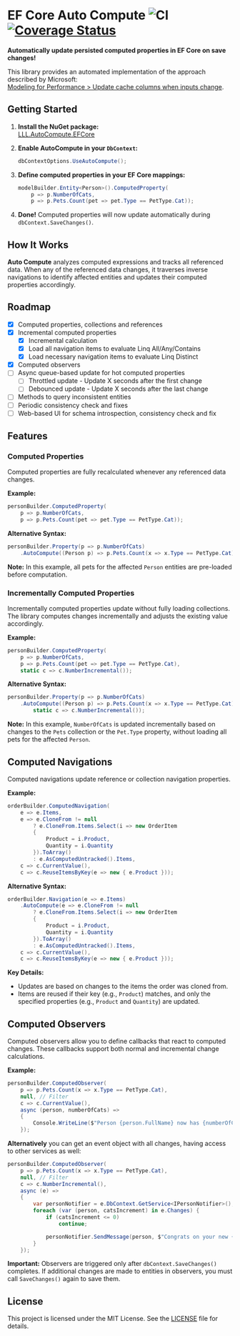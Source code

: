 # EF Core Auto Compute ![CI](https://github.com/lucaslorentz/auto-compute/workflows/CI/badge.svg) [![Coverage Status](https://coveralls.io/repos/github/lucaslorentz/auto-compute/badge.svg)](https://coveralls.io/github/lucaslorentz/auto-compute)

**Automatically update persisted computed properties in EF Core on save changes!**

This library provides an automated implementation of the approach described by Microsoft:  
[Modeling for Performance > Update cache columns when inputs change](https://learn.microsoft.com/en-us/ef/core/performance/modeling-for-performance#update-cache-columns-when-inputs-change).

## Getting Started

1. **Install the NuGet package:**  
   [LLL.AutoCompute.EFCore](https://www.nuget.org/packages/LLL.AutoCompute.EFCore)

2. **Enable AutoCompute in your `DbContext`:**  
   ```csharp
   dbContextOptions.UseAutoCompute();
   ```

3. **Define computed properties in your EF Core mappings:**
    ```csharp
    modelBuilder.Entity<Person>().ComputedProperty(
        p => p.NumberOfCats,
        p => p.Pets.Count(pet => pet.Type == PetType.Cat));
    ```

4. **Done!** Computed properties will now update automatically during `dbContext.SaveChanges()`.

## How It Works

**Auto Compute** analyzes computed expressions and tracks all referenced data. When any of the referenced data changes, it traverses inverse navigations to identify affected entities and updates their computed properties accordingly.

## Roadmap

- [x] Computed properties, collections and references
- [x] Incremental computed properties
   - [x] Incremental calculation
   - [x] Load all navigation items to evaluate Linq All/Any/Contains
   - [x] Load necessary navigation items to evaluate Linq Distinct 
- [x] Computed observers
- [ ] Async queue-based update for hot computed properties
  - [ ] Throttled update - Update X seconds after the first change
  - [ ] Debounced update - Update X seconds after the last change
- [ ] Methods to query inconsistent entities
- [ ] Periodic consistency check and fixes
- [ ] Web-based UI for schema introspection, consistency check and fix

## Features

### Computed Properties

Computed properties are fully recalculated whenever any referenced data changes.

**Example:**
```csharp
personBuilder.ComputedProperty(
    p => p.NumberOfCats,
    p => p.Pets.Count(pet => pet.Type == PetType.Cat));
```

**Alternative Syntax:**
```csharp
personBuilder.Property(p => p.NumberOfCats)
    .AutoCompute((Person p) => p.Pets.Count(x => x.Type == PetType.Cat));
```

**Note:** In this example, all pets for the affected `Person` entities are pre-loaded before computation.

### Incrementally Computed Properties

Incrementally computed properties update without fully loading collections. The library computes changes incrementally and adjusts the existing value accordingly.

**Example:**
```csharp
personBuilder.ComputedProperty(
    p => p.NumberOfCats,
    p => p.Pets.Count(pet => pet.Type == PetType.Cat),
    static c => c.NumberIncremental());
```

**Alternative Syntax:**
```csharp
personBuilder.Property(p => p.NumberOfCats)
    .AutoCompute((Person p) => p.Pets.Count(x => x.Type == PetType.Cat),
        static c => c.NumberIncremental());
```

**Note:** In this example, `NumberOfCats` is updated incrementally based on changes to the `Pets` collection or the `Pet.Type` property, without loading all pets for the affected `Person`.

## Computed Navigations

Computed navigations update reference or collection navigation properties.

**Example:**
```csharp
orderBuilder.ComputedNavigation(
    e => e.Items,
    e => e.CloneFrom != null
        ? e.CloneFrom.Items.Select(i => new OrderItem
        {
            Product = i.Product,
            Quantity = i.Quantity
        }).ToArray()
        : e.AsComputedUntracked().Items,
    c => c.CurrentValue(),
    c => c.ReuseItemsByKey(e => new { e.Product }));
```

**Alternative Syntax:**
```csharp
orderBuilder.Navigation(e => e.Items)
    .AutoCompute(e => e.CloneFrom != null
        ? e.CloneFrom.Items.Select(i => new OrderItem
        {
            Product = i.Product,
            Quantity = i.Quantity
        }).ToArray()
        : e.AsComputedUntracked().Items,
    c => c.CurrentValue(),
    c => c.ReuseItemsByKey(e => new { e.Product }));
```

**Key Details:**
- Updates are based on changes to the items the order was cloned from.
- Items are reused if their key (e.g., `Product`) matches, and only the specified properties (e.g., `Product` and `Quantity`) are updated.

## Computed Observers

Computed observers allow you to define callbacks that react to computed changes. These callbacks support both normal and incremental change calculations.

**Example:**
```csharp
personBuilder.ComputedObserver(
    p => p.Pets.Count(x => x.Type == PetType.Cat),
    null, // Filter
    c => c.CurrentValue(),
    async (person, numberOfCats) =>
    {
        Console.WriteLine($"Person {person.FullName} now has {numberOfCats} cats.");
    });
```

**Alternatively** you can get an event object with all changes, having access to other services as well:
```csharp
personBuilder.ComputedObserver(
    p => p.Pets.Count(x => x.Type == PetType.Cat),
    null, // Filter
    c => c.NumberIncremental(),
    async (e) =>
    {
        var personNotifier = e.DbContext.GetService<IPersonNotifier>();
        foreach (var (person, catsIncrement) in e.Changes) {
            if (catsIncrement <= 0)
                continue;

            personNotifier.SendMessage(person, $"Congrats on your new {catsIncrement} cats!");
        }
    });
```

**Important:** Observers are triggered only after `dbContext.SaveChanges()` completes. If additional changes are made to entities in observers, you must call `SaveChanges()` again to save them.

## License
This project is licensed under the MIT License. See the [LICENSE](LICENSE) file for details.

